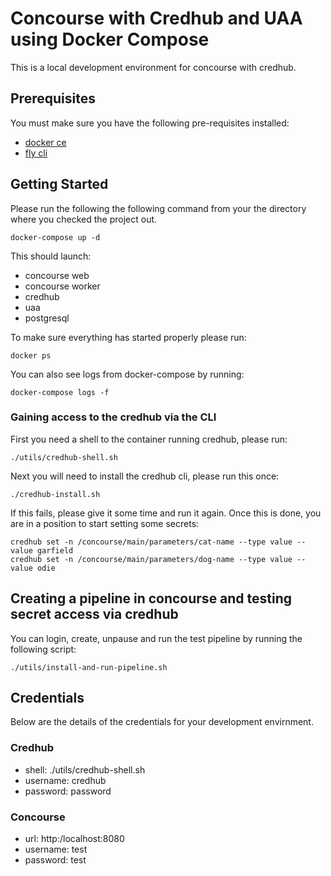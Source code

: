 # Concourse with Credhub and UAA using Docker Compose

This is a local development environment for concourse with credhub.

## Prerequisites

You must make sure you have the following pre-requisites installed: 

 - [docker ce](https://docs.docker.com/get-docker/)
 - [fly cli](https://github.com/concourse/concourse/releases)

## Getting Started

Please run the following the following command from your the directory
where you checked the project out.

```shell
docker-compose up -d
```

This should launch:
 
 - concourse web
 - concourse worker
 - credhub 
 - uaa
 - postgresql

To make sure everything has started properly please run: 

```shell
docker ps
```

You can also see logs from docker-compose by running: 

```shell
docker-compose logs -f
```

### Gaining access to the credhub via the CLI

First you need a shell to the container running credhub, please run:

```shell
./utils/credhub-shell.sh
```

Next you will need to install the credhub cli, please run this once: 

```shell
./credhub-install.sh
```

If this fails, please give it some time and run it again. Once this is done, you are in a position to start setting some secrets:

```shell
credhub set -n /concourse/main/parameters/cat-name --type value --value garfield
credhub set -n /concourse/main/parameters/dog-name --type value --value odie
```

## Creating a pipeline in concourse and testing secret access via credhub

You can login, create, unpause and run the test pipeline by running the 
following script:

```shell
./utils/install-and-run-pipeline.sh
```

## Credentials

Below are the details of the credentials for your development envirnment.

### Credhub

 - shell: ./utils/credhub-shell.sh
 - username: credhub
 - password: password

### Concourse

 - url: http:/localhost:8080
 - username: test
 - password: test
